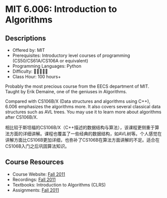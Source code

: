 # MIT 6.006: Introduction to Algorithms

## Descriptions

- Offered by: MIT
- Prerequisites: Introductory level courses of programming (CS50/CS61A/CS106A or equivalent)
- Programming Languages: Python
- Difficulty: 🌟🌟🌟🌟🌟
- Class Hour: 100 hours+

Probably the most precious course from the EECS department of MIT. Taught by Erik Demaine, one of the geniuses in Algorithms.

Compared with CS106B/X (Data structures and algorithms using C++), 6.006 emphasizes the algorithms more. It also covers several classical data structures such as AVL trees. You may use it to learn more about algorithms after CS106B/X.

相比较于斯坦福的CS106B/X（C++描述的数据结构与算法），该课程更侧重于算法方面的详细讲解。课程也覆盖了一些经典的数据结构，如AVL树等。个人感觉在讲解方面比CS106B更加详细，也弥补了CS106B在算法方面讲解的不足。适合在CS106B入门之后巩固算法知识。

## Course Resources

- Course Website: [Fall 2011](https://ocw.mit.edu/courses/6-006-introduction-to-algorithms-fall-2011/)
- Recordings: [Fall 2011](https://www.bilibili.com/video/BV1b7411e7ZP)
- Textbooks: Introduction to Algorithms (CLRS)
- Assignments: [Fall 2011](https://ocw.mit.edu/courses/6-006-introduction-to-algorithms-fall-2011/pages/assignments/)
